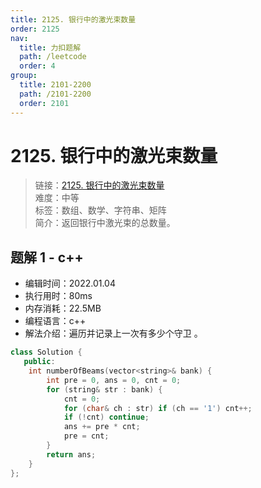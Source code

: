 ```yaml
---
title: 2125. 银行中的激光束数量
order: 2125
nav:
  title: 力扣题解
  path: /leetcode
  order: 4
group:
  title: 2101-2200
  path: /2101-2200
  order: 2101
---
```


# 2125. 银行中的激光束数量

> 链接：[2125. 银行中的激光束数量](https://leetcode-cn.com/problems/number-of-laser-beams-in-a-bank/)  
> 难度：中等  
> 标签：数组、数学、字符串、矩阵  
> 简介：返回银行中激光束的总数量。

## 题解 1 - c++

- 编辑时间：2022.01.04
- 执行用时：80ms
- 内存消耗：22.5MB
- 编程语言：c++
- 解法介绍：遍历并记录上一次有多少个守卫 。

```c++
class Solution {
   public:
    int numberOfBeams(vector<string>& bank) {
        int pre = 0, ans = 0, cnt = 0;
        for (string& str : bank) {
            cnt = 0;
            for (char& ch : str) if (ch == '1') cnt++;
            if (!cnt) continue;
            ans += pre * cnt;
            pre = cnt;
        }
        return ans;
    }
};
```
